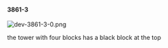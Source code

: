 #### 3861-3
![dev-3861-3-0.png](https://github.com/lil-lab/nlvr/raw/master/nlvr/dev/images/0/dev-3861-3-0.png "dev-3861-3-0.png")

the tower with four blocks has a black block at the top